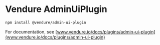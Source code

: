 # Vendure AdminUiPlugin

`npm install @vendure/admin-ui-plugin`

For documentation, see [www.vendure.io/docs/plugins/admin-ui-plugin](www.vendure.io/docs/plugins/admin-ui-plugin)
